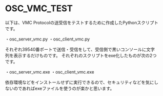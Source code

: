 # OSC_VMC_TEST

以下は、VMC Protocolの送受信をテストするために作成したPythonスクリプトです。

・osc_server_vmc.py
・osc_client_vmc.py

それぞれ39540番ポートで送信・受信をして、受信側で黒いコンソールに文字列を表示するだけものです。
それぞれのスクリプトをexe化したものが次の2つです。

・osc_server_vmc.exe
・osc_client_vmc.exe

依存環境などをインストールせずに実行できるので、セキュリティなどを気にしないのであればexeファイルを使うのが楽かと思います。
